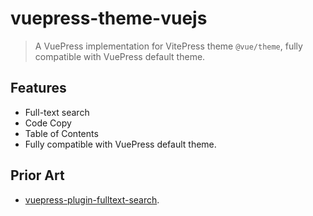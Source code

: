 # vuepress-theme-vuejs

> A VuePress implementation for VitePress theme `@vue/theme`, fully compatible with VuePress default theme.

## Features

- Full-text search
- Code Copy
- Table of Contents
- Fully compatible with VuePress default theme.

## Prior Art

- [vuepress-plugin-fulltext-search](https://github.com/leo-buneev/vuepress-plugin-fulltext-search).


